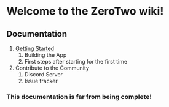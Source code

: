 # Welcome to the ZeroTwo wiki!

## Documentation
1. [Getting Started](Getting-started)
    1. Building the App
    1. First steps after starting for the first time
1. Contribute to the Community
    1. Discord Server
    1. Issue tracker


### This documentation is far from being complete!
